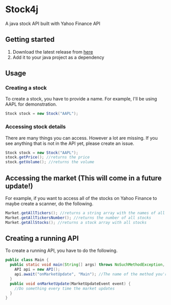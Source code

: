 # Stock4j
A java stock API built with Yahoo Finance API

## Getting started
1. Download the latest release from [here](Builds/1.0/Stock4j_1.0.jar)
2. Add it to your java project as a dependency

## Usage
### Creating a stock
To create a stock, you have to provide a name. For example, I'll be using AAPL for demonstration.
```java
Stock stock = new Stock("AAPL");
```
### Accessing stock details
There are many things you can access. However a lot are missing. If you see anything that is not in the API yet, please create an issue.
```java
Stock stock = new Stock("AAPL");
stock.getPrice(); //returns the price
stock.getVolume(); //returns the volume
```

## Accessing the market **(This will come in a future update!)**
For example, if you want to access all of the stocks on Yahoo Finance to maybe create a scanner, do the following.
```java
Market.getAllTickers(); //returns a string array with the names of all stocks
Market.getAllTickersNumber(); //returns the number of all stocks
Market.getAllStocks(); //returns a stock array with all stocks
```

## Creating a running API
To create a running API, you have to do the following.
```java
public class Main {
  public static void main(String[] args) throws NoSuchMethodException, ClassNotFoundException {
    API api = new API();
    api.await("onMarketUpdate", "Main"); //The name of the method you're registering, and the name of the current class
  }
  public void onMarketUpdate(MarketUpdateEvent event) {
    //Do something every time the market updates
  }
}
```
